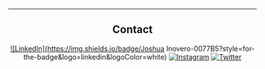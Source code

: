 
<div align="center">
  


-------------------

## Contact
 <a href="https://www.linkedin.com/in/joshua-inovero-0534b4255/">![LinkedIn](https://img.shields.io/badge/Joshua Inovero-0077B5?style=for-the-badge&logo=linkedin&logoColor=white) </a>
<a href="https://www.instagram.com/joshinovero/">![Instagram](https://img.shields.io/badge/joshinovero-%23E4405F.svg?style=for-the-badge&logo=Instagram&logoColor=white)</a> <a href="https://twitter.com/joshuaminovero">![Twitter](https://img.shields.io/badge/joshuaminovero-%231DA1F2.svg?style=for-the-badge&logo=Twitter&logoColor=white)</a> 

 <div>
